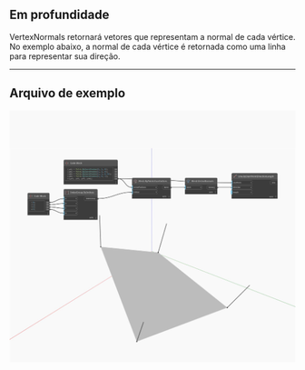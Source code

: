 ## Em profundidade
VertexNormals retornará vetores que representam a normal de cada vértice. No exemplo abaixo, a normal de cada vértice é retornada como uma linha para representar sua direção.
___
## Arquivo de exemplo

![VertexNormals](./Autodesk.DesignScript.Geometry.Mesh.VertexNormals_img.jpg)

